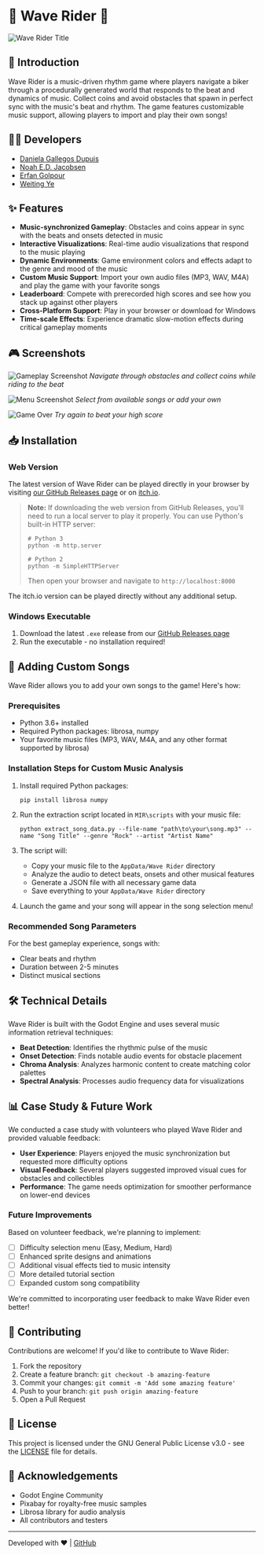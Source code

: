 # 🎵 Wave Rider 🎵

![Wave Rider Title](sprites/menu_assets/title_transparent_bg_big.png)

## 🚀 Introduction

Wave Rider is a music-driven rhythm game where players navigate a biker through a procedurally generated world that responds to the beat and dynamics of music. Collect coins and avoid obstacles that spawn in perfect sync with the music's beat and rhythm. The game features customizable music support, allowing players to import and play their own songs!

## 👨‍💻 Developers

- [Daniela Gallegos Dupuis](https://github.com/danigallegdup)
- [Noah E.D. Jacobsen](https://github.com/NoahJacobsen)
- [Erfan Golpour](https://github.com/erfangolpour)
- [Weiting Ye](https://github.com/Tony031201)

## ✨ Features

- **Music-synchronized Gameplay**: Obstacles and coins appear in sync with the beats and onsets detected in music
- **Interactive Visualizations**: Real-time audio visualizations that respond to the music playing
- **Dynamic Environments**: Game environment colors and effects adapt to the genre and mood of the music
- **Custom Music Support**: Import your own audio files (MP3, WAV, M4A) and play the game with your favorite songs
- **Leaderboard**: Compete with prerecorded high scores and see how you stack up against other players
- **Cross-Platform Support**: Play in your browser or download for Windows
- **Time-scale Effects**: Experience dramatic slow-motion effects during critical gameplay moments

## 🎮 Screenshots

![Gameplay Screenshot](Docs/collision.png)
_Navigate through obstacles and collect coins while riding to the beat_

![Menu Screenshot](Docs/menu.png)
_Select from available songs or add your own_

![Game Over](Docs/leaderboard.png)
_Try again to beat your high score_

## 📥 Installation

### Web Version

The latest version of Wave Rider can be played directly in your browser by visiting [our GitHub Releases page](https://github.com/danigallegdup/WaveRider/releases) or on [itch.io](https://danigallegdup.itch.io/waverider).

> **Note:** If downloading the web version from GitHub Releases, you'll need to run a local server to play it properly. You can use Python's built-in HTTP server:
>
> ```
> # Python 3
> python -m http.server
>
> # Python 2
> python -m SimpleHTTPServer
> ```
>
> Then open your browser and navigate to `http://localhost:8000`

The itch.io version can be played directly without any additional setup.

### Windows Executable

1. Download the latest `.exe` release from our [GitHub Releases page](https://github.com/danigallegdup/WaveRider/releases)
2. Run the executable - no installation required!

## 🎵 Adding Custom Songs

Wave Rider allows you to add your own songs to the game! Here's how:

### Prerequisites

- Python 3.6+ installed
- Required Python packages: librosa, numpy
- Your favorite music files (MP3, WAV, M4A, and any other format supported by librosa)

### Installation Steps for Custom Music Analysis

1. Install required Python packages:

   ```
   pip install librosa numpy
   ```

2. Run the extraction script located in `MIR\scripts` with your music file:

   ```
   python extract_song_data.py --file-name "path\to\your\song.mp3" --name "Song Title" --genre "Rock" --artist "Artist Name"
   ```

3. The script will:

   - Copy your music file to the `AppData/Wave Rider` directory
   - Analyze the audio to detect beats, onsets and other musical features
   - Generate a JSON file with all necessary game data
   - Save everything to your `AppData/Wave Rider` directory

4. Launch the game and your song will appear in the song selection menu!

### Recommended Song Parameters

For the best gameplay experience, songs with:

- Clear beats and rhythm
- Duration between 2-5 minutes
- Distinct musical sections

## 🛠️ Technical Details

Wave Rider is built with the Godot Engine and uses several music information retrieval techniques:

- **Beat Detection**: Identifies the rhythmic pulse of the music
- **Onset Detection**: Finds notable audio events for obstacle placement
- **Chroma Analysis**: Analyzes harmonic content to create matching color palettes
- **Spectral Analysis**: Processes audio frequency data for visualizations

## 📊 Case Study & Future Work

We conducted a case study with volunteers who played Wave Rider and provided valuable feedback:

- **User Experience**: Players enjoyed the music synchronization but requested more difficulty options
- **Visual Feedback**: Several players suggested improved visual cues for obstacles and collectibles
- **Performance**: The game needs optimization for smoother performance on lower-end devices

### Future Improvements

Based on volunteer feedback, we're planning to implement:

- [ ] Difficulty selection menu (Easy, Medium, Hard)
- [ ] Enhanced sprite designs and animations
- [ ] Additional visual effects tied to music intensity
- [ ] More detailed tutorial section
- [ ] Expanded custom song compatibility

We're committed to incorporating user feedback to make Wave Rider even better!

## 👥 Contributing

Contributions are welcome! If you'd like to contribute to Wave Rider:

1. Fork the repository
2. Create a feature branch: `git checkout -b amazing-feature`
3. Commit your changes: `git commit -m 'Add some amazing feature'`
4. Push to your branch: `git push origin amazing-feature`
5. Open a Pull Request

## 📜 License

This project is licensed under the GNU General Public License v3.0 - see the [LICENSE](LICENSE) file for details.

## 🙏 Acknowledgements

- Godot Engine Community
- Pixabay for royalty-free music samples
- Librosa library for audio analysis
- All contributors and testers

---

Developed with ❤️ | [GitHub](https://github.com/danigallegdup/WaveRider)

